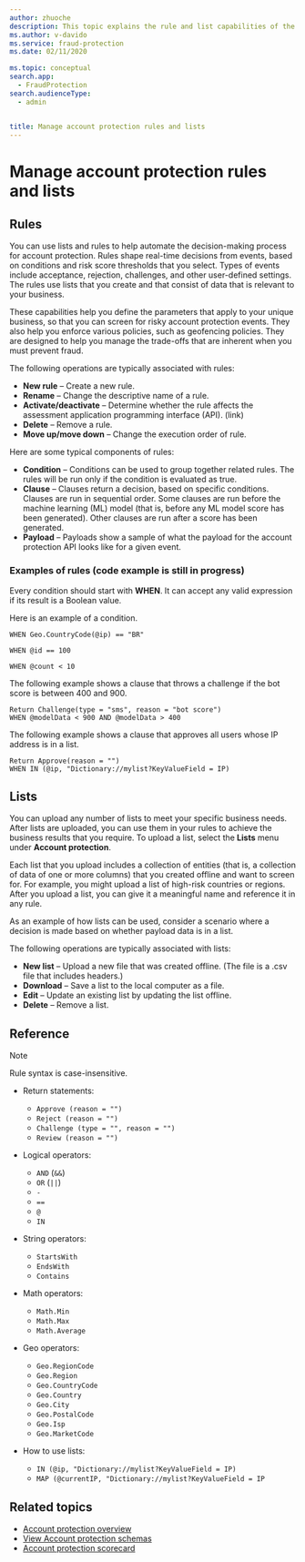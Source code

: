 ```yaml
---
author: zhuoche
description: This topic explains the rule and list capabilities of the account protection feature in Microsoft Dynamics 365 Fraud Protection.
ms.author: v-davido
ms.service: fraud-protection
ms.date: 02/11/2020

ms.topic: conceptual
search.app: 
  - FraudProtection
search.audienceType:
  - admin


title: Manage account protection rules and lists
---
```


# Manage account protection rules and lists

## Rules

You can use lists and rules to help automate the decision-making process for account protection. Rules shape real-time decisions from events, based on conditions and risk score thresholds that you select. Types of events include acceptance, rejection, challenges, and other user-defined settings. The rules use lists that you create and that consist of data that is relevant to your business.

These capabilities help you define the parameters that apply to your unique business, so that you can screen for risky account protection events. They also help you enforce various policies, such as geofencing policies. They are designed to help you manage the trade-offs that are inherent when you must prevent fraud.

The following operations are typically associated with rules:

- **New rule** – Create a new rule.
- **Rename** – Change the descriptive name of a rule.
- **Activate/deactivate** – Determine whether the rule affects the assessment application programming interface (API). (link)
- **Delete** – Remove a rule.
- **Move up/move down** – Change the execution order of rule.

Here are some typical components of rules:

- **Condition** – Conditions can be used to group together related rules. The rules will be run only if the condition is evaluated as true.
- **Clause** – Clauses return a decision, based on specific conditions. Clauses are run in sequential order. Some clauses are run before the machine learning (ML) model (that is, before any ML model score has been generated). Other clauses are run after a score has been generated.
- **Payload** – Payloads show a sample of what the payload for the account protection API looks like for a given event.

### Examples of rules (code example is still in progress)

Every condition should start with **WHEN**. It can accept any valid expression if its result is a Boolean value.

Here is an example of a condition.

```
WHEN Geo.CountryCode(@ip) == "BR"

WHEN @id == 100 

WHEN @count < 10 
```

The following example shows a clause that throws a challenge if the bot score is between 400 and 900.

```
Return Challenge(type = "sms", reason = "bot score") 
WHEN @modelData < 900 AND @modelData > 400 
```

The following example shows a clause that approves all users whose IP address is in a list.

```
Return Approve(reason = "") 
WHEN IN (@ip, "Dictionary://mylist?KeyValueField = IP)
```

## Lists 

You can upload any number of lists to meet your specific business needs. After lists are uploaded, you can use them in your rules to achieve the business results that you require. To upload a list, select the **Lists** menu under **Account protection**.

Each list that you upload includes a collection of entities (that is, a collection of data of one or more columns) that you created offline and want to screen for. For example, you might upload a list of high-risk countries or regions. After you upload a list, you can give it a meaningful name and reference it in any rule.

As an example of how lists can be used, consider a scenario where a decision is made based on whether payload data is in a list.

The following operations are typically associated with lists:

- **New list** – Upload a new file that was created offline. (The file is a .csv file that includes headers.)
- **Download** – Save a list to the local computer as a file.
- **Edit** – Update an existing list by updating the list offline.
- **Delete** – Remove a list.

## Reference

> [!NOTE]
> Rule syntax is case-insensitive.

- Return statements:

    - `Approve (reason = "")`
    - `Reject (reason = "")`
    - `Challenge (type = "", reason = "")`
    - `Review (reason = "")`

- Logical operators:

    - `AND` (`&&`)
    - `OR` (`||`)
    - `-`
    - `==`
    - `@`
    - `IN`

- String operators:

    - `StartsWith`
    - `EndsWith`
    - `Contains`

- Math operators:

    - `Math.Min`
    - `Math.Max`
    - `Math.Average`

- Geo operators:

    - `Geo.RegionCode`
    - `Geo.Region`
    - `Geo.CountryCode`
    - `Geo.Country`
    - `Geo.City`
    - `Geo.PostalCode`
    - `Geo.Isp`
    - `Geo.MarketCode`

- How to use lists:

    - `IN (@ip, "Dictionary://mylist?KeyValueField = IP)`
    - `MAP (@currentIP, "Dictionary://mylist?KeyValueField = IP`

## Related topics

- [Account protection overview](account-protection.md)
- [View Account protection schemas](view-loss-prevent-schemas.md)
- [Account protection scorecard](ap-scorecard.md)
